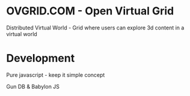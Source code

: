 # OVGRID.COM - Open Virtual Grid

Distributed Virtual World - Grid where users can explore 3d content in a virtual world

# Development

Pure javascript - keep it simple concept

Gun DB & Babylon JS
